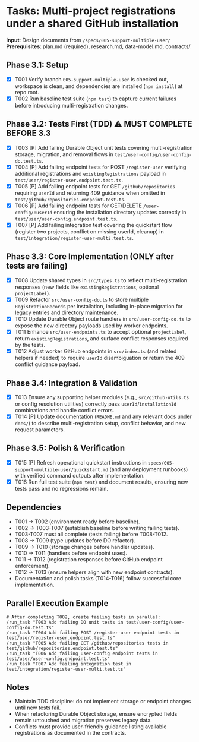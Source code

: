 # Tasks: Multi-project registrations under a shared GitHub installation

**Input**: Design documents from `/specs/005-support-multiple-user/`
**Prerequisites**: plan.md (required), research.md, data-model.md, contracts/

## Phase 3.1: Setup
- [X] T001 Verify branch `005-support-multiple-user` is checked out, workspace is clean, and dependencies are installed (`npm install`) at repo root.
- [X] T002 Run baseline test suite (`npm test`) to capture current failures before introducing multi-registration changes.

## Phase 3.2: Tests First (TDD) ⚠️ MUST COMPLETE BEFORE 3.3
- [X] T003 [P] Add failing Durable Object unit tests covering multi-registration storage, migration, and removal flows in `test/user-config/user-config-do.test.ts`.
- [X] T004 [P] Add failing endpoint tests for POST `/register-user` verifying additional registrations and `existingRegistrations` payload in `test/user/register-user.endpoint.test.ts`.
- [X] T005 [P] Add failing endpoint tests for GET `/github/repositories` requiring `userId` and returning 409 guidance when omitted in `test/github/repositories.endpoint.test.ts`.
- [X] T006 [P] Add failing endpoint tests for GET/DELETE `/user-config/:userId` ensuring the installation directory updates correctly in `test/user/user-config.endpoint.test.ts`.
- [X] T007 [P] Add failing integration test covering the quickstart flow (register two projects, conflict on missing userId, cleanup) in `test/integration/register-user-multi.test.ts`.

## Phase 3.3: Core Implementation (ONLY after tests are failing)
- [X] T008 Update shared types in `src/types.ts` to reflect multi-registration responses (new fields like `existingRegistrations`, optional `projectLabel`).
- [X] T009 Refactor `src/user-config-do.ts` to store multiple `RegistrationRecord`s per installation, including in-place migration for legacy entries and directory maintenance.
- [X] T010 Update Durable Object route handlers in `src/user-config-do.ts` to expose the new directory payloads used by worker endpoints.
- [X] T011 Enhance `src/user-endpoints.ts` to accept optional `projectLabel`, return `existingRegistrations`, and surface conflict responses required by the tests.
- [X] T012 Adjust worker GitHub endpoints in `src/index.ts` (and related helpers if needed) to require `userId` disambiguation or return the 409 conflict guidance payload.

## Phase 3.4: Integration & Validation
- [X] T013 Ensure any supporting helper modules (e.g., `src/github-utils.ts` or config resolution utilities) correctly pass `userId`/`installationId` combinations and handle conflict errors.
- [X] T014 [P] Update documentation (`README.md` and any relevant docs under `docs/`) to describe multi-registration setup, conflict behavior, and new request parameters.

## Phase 3.5: Polish & Verification
- [X] T015 [P] Refresh operational quickstart instructions in `specs/005-support-multiple-user/quickstart.md` (and any deployment runbooks) with verified command outputs after implementation.
- [X] T016 Run full test suite (`npm test`) and document results, ensuring new tests pass and no regressions remain.

## Dependencies
- T001 → T002 (environment ready before baseline).
- T002 → T003-T007 (establish baseline before writing failing tests).
- T003-T007 must all complete (tests failing) before T008-T012.
- T008 → T009 (type updates before DO refactor).
- T009 → T010 (storage changes before handler updates).
- T010 → T011 (handlers before endpoint uses).
- T011 → T012 (registration responses before GitHub endpoint enforcement).
- T012 → T013 (ensure helpers align with new endpoint contracts).
- Documentation and polish tasks (T014-T016) follow successful core implementation.

## Parallel Execution Example
```
# After completing T002, create failing tests in parallel:
/run_task "T003 Add failing DO unit tests in test/user-config/user-config-do.test.ts"
/run_task "T004 Add failing POST /register-user endpoint tests in test/user/register-user.endpoint.test.ts"
/run_task "T005 Add failing GET /github/repositories tests in test/github/repositories.endpoint.test.ts"
/run_task "T006 Add failing user-config endpoint tests in test/user/user-config.endpoint.test.ts"
/run_task "T007 Add failing integration test in test/integration/register-user-multi.test.ts"
```

## Notes
- Maintain TDD discipline: do not implement storage or endpoint changes until new tests fail.
- When refactoring Durable Object storage, ensure encrypted fields remain untouched and migration preserves legacy data.
- Conflicts must provide user-friendly guidance listing available registrations as documented in the contracts.
